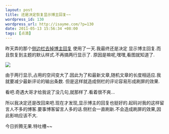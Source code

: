 ```yaml
--- 
layout: post
title: 还是决定恢复显示博主回复~~
wordpress_id: 130
wordpress_url: http://isayme.com/?p=130
date: 2011-05-13 15:56:34 +08:00
tags: [点滴]
---
```

昨天弄的那个[侧边栏去掉博主回复](http://isayme.com/2011/05/remove-sidebar-admin-respond/)
使用了一天.我最终还是决定 显示博主回复.而且恢复到主题的默认样式.不再搞两行显示了.
原因是嘛呢,嘿嘿,看图就知道了.

[![](http://isayme.com/wp-content/uploads/2011/05/13-1.png)](http://isayme.com/wp-content/uploads/2011/05/13-1.png)

由于两行显示,占用的空间变大了.因此为了和最新文章,随机文章的长度相适应.我就要减少最新评论的输出条数.
但是这样就造成侧栏的评论容易形成刷屏的效果.

看吧.奇遇大哥才给我说了没几句,就那样了.看着很不爽...

所以我决定还是改回来吧.现在才发现,显示博主的回复也挺好的.起码对我的这样留言人不多的博客.要事博客留言人多的话.侧栏会一直刷新.不会造成刷屏的效果,因此影响应该不大.

今日折腾无果.特吐槽~~
